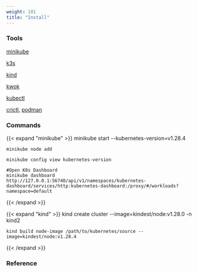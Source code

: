 ```yaml
---
weight: 101
title: "Install"
---
```


### Tools

[minikube](https://kubernetes.io/docs/tutorials/hello-minikube/)

[k3s](https://k3s.io/)

[kind](https://kind.sigs.k8s.io/)

[kwok](https://github.com/kubernetes-sigs/kwok/)

[kubectl](https://kubernetes.io/docs/reference/generated/kubectl/kubectl-commands#taint)

[crictl](https://github.com/kubernetes-sigs/cri-tools/blob/master/docs/crictl.md), [podman](https://docs.podman.io/en/latest/Introduction.html)

[]()

[]()

[]()

[]()

[]()

### Commands

{{< expand "minikube" >}}
    minikube start  --kubernetes-version=v1.28.4

    minikube node add

    minikube config view kubernetes-version

    #Open K8s Dashboard
    minikube dashboard
    http://127.0.0.1:56740/api/v1/namespaces/kubernetes-dashboard/services/http:kubernetes-dashboard:/proxy/#/workloads?namespace=default


    
    


{{< /expand >}}

{{< expand "kind" >}}
    kind create cluster --image=kindest/node:v1.28.0 -n kind2

    kind build node-image /path/to/kubernetes/source --image=kindest/node:v1.28.4
{{< /expand >}}



### Reference

[]()

[]()

[]()

[]()


